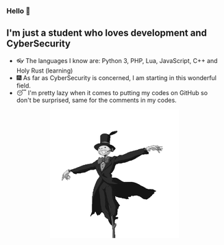 ### Hello 👋
## I'm just a student who loves development and CyberSecurity

- 👓 The languages I know are: Python 3, PHP, Lua, JavaScript, C++ and Holy Rust (learning)
- 🎆 As far as CyberSecurity is concerned, I am starting in this wonderful field.
- 😴 I'm pretty lazy when it comes to putting my codes on GitHub so don't be surprised, same for the comments in my codes.


<p align="center">
  <img width="300" height="300" src="https://github.com/buave/Me/blob/main/a_simple_gif.gif">
</p>
